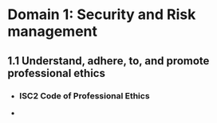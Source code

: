 # **Domain 1: Security and Risk management**
## **1.1 Understand, adhere, to, and promote professional ethics**
- ### **ISC2 Code of Professional Ethics**
- 

